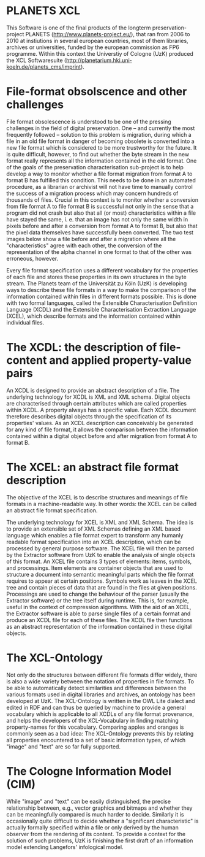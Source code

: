 PLANETS XCL
=======
This Software is one of the final products of the longterm preservation-project PLANETS (http://www.planets-project.eu/), that ran from 2006 to 2010 at instiutions in several european countries, most of them libraries, archives or universities, funded by the european commission as FP6 programme.
Within this context the Universtiy of Cologne (UzK) produced the XCL Softwaresuite (http://planetarium.hki.uni-koeln.de/planets_cms/imprint).

File-format obsolscence and other challenges
=========
File format obsolescence is understood to be one of the pressing challenges in the field of digital preservation. One – and currently the most frequently followed – solution to this problem is migration, during which a file in an old file format in danger of becoming obsolete is converted into a new file format which is considered to be more trustworthy for the future. It is quite difficult, however, to find out whether the byte stream in the new format really represents all the information contained in the old format. One of the goals of the preservation characterisation sub-project is to help develop a way to monitor whether a file format migration from format A to format B has fulfilled this condition. This needs to be done in an automated procedure, as a librarian or archivist will not have time to manually control the success of a migration process which may concern hundreds of thousands of files. Crucial in this context is to monitor whether a conversion from file format A to file format B is successful not only in the sense that a program did not crash but also that all (or most) characteristics within a file have stayed the same, i. e. that an image has not only the same width in pixels before and after a conversion from format A to format B, but also that the pixel data themselves have successfully been converted. The two test images below show a file before and after a migration where all the "characteristics" agree with each other, the conversion of the representation of the alpha channel in one format to that of the other was erroneous, however.

Every file format specification uses a different vocabulary for the properties of each file and stores these properties in its own structures in the byte stream. The Planets team of the Universität zu Köln (UzK) is developing ways to describe these file formats in a way to make the comparison of the information contained within files in different formats possible. This is done with two formal languages, called the Extensible Characterisation Definition Language (XCDL) and the Extensible Characterisation Extraction Language (XCEL), which describe formats and the information contained within individual files. 

The XCDL: the description of file-content and applied property-value pairs
====
An XCDL is designed to provide an abstract description of a file. The underlying technology for XCDL is XML and XML schema. Digital objects are characterised through certain attributes which are called properties within XCDL. A property always has a specific value. Each XCDL document therefore describes digital objects through the specification of its properties' values. As an XCDL description can conceivably be generated for any kind of file format, it allows the comparison between the information contained within a digital object before and after migration from format A to format B. 

The XCEL: an abstract file format description
====
The objective of the XCEL is to describe structures and meanings of file formats in a machine-readable way. In other words: the XCEL can be called an abstract file format specification.

The underlying technology for XCEL is XML and XML Schema. The idea is to provide an extensible set of XML Schemas defining an XML based language which enables a file format expert to transform any humanly readable format specification into an XCEL description, which can be processed by general purpose software. The XCEL file will then be parsed by the Extractor software from UzK to enable the analysis of single objects of this format.
An XCEL file contains 3 types of elements: items, symbols, and processings. Item elements are container objects that are used to structure a document into semantic meaningful parts which the file format requires to appear at certain positions.
Symbols work as leaves in the XCEL tree and contain pieces of data that are found in the files at given positions.
Processings are used to change the behaviour of the parser (usually the Extractor software) or the tree itself during runtime. This is, for example, useful in the context of compression algorithms.
With the aid of an XCEL, the Extractor software is able to parse single files of a certain format and produce an XCDL file for each of these files. The XCDL file then functions as an abstract representation of the information contained in these digital objects.

The XCL-Ontology
====
Not only do the structures between different file formats differ widely, there is also a wide variety between the notation of properties in file formats. To be able to automatically detect similarities and differences between the various formats used in digital libraries and archives, an ontology has been developed at UzK.
The XCL-Ontology is written in the OWL Lite dialect and edited in RDF and can thus be queried by machine to provide a general vocabulary which is applicable to all XCDLs of any file format provenance, and helps the developers of the XCL-Vocabulary in finding matching property-names for this vocabulary. Comparing apples and oranges is commonly seen as a bad idea: The XCL-Ontology prevents this by relating all properties encountered to a set of basic information types, of which "image" and "text" are so far fully supported.

The Cologne Information Model (CIM)
====
While "image" and "text" can be easily distinguished, the precise relationship between, e.g., vector graphics and bitmaps and whether they can be meaningfully compared is much harder to decide. Similarly it is occasionally quite difficult to decide whether a "significant characteristic" is actually formally specified within a file or only derived by the human observer from the rendering of its content. To provide a context for the solution of such problems, UzK is finishing the first draft of an information model extending Langefors' infological model.
